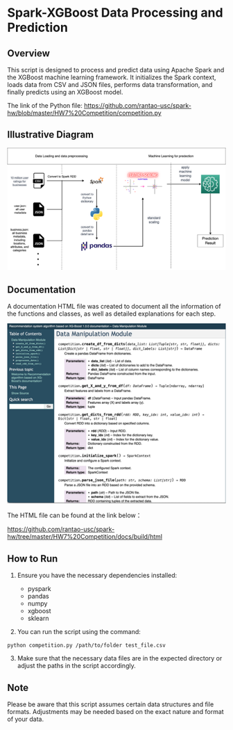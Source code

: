 # Spark-XGBoost Data Processing and Prediction

## Overview

This script is designed to process and predict data using Apache Spark and the XGBoost machine learning framework. It initializes the Spark context, loads data from CSV and JSON files, performs data transformation, and finally predicts using an XGBoost model.

The link of the Python file: https://github.com/rantao-usc/spark-hw/blob/master/HW7%20Competition/competition.py

## Illustrative Diagram
![Alternative Text](https://github.com/rantao-usc/spark-hw/blob/master/HW7%20Competition/demochart.drawio.png)

## Documentation
A documentation HTML file was created to document all the information of the functions and classes, as well as detailed explanations for each step.

![Alternative Text](https://github.com/rantao-usc/spark-hw/blob/45bd0f2797d26e02978ad3aba24f87e95f867992/HW7%20Competition/documentation.jpg)

The HTML file can be found at the link below：

https://github.com/rantao-usc/spark-hw/tree/master/HW7%20Competition/docs/build/html



## How to Run

1. Ensure you have the necessary dependencies installed:

   - pyspark
   - pandas
   - numpy
   - xgboost
   - sklearn

2. You can run the script using the command:

```
python competition.py /path/to/folder test_file.csv
```

3. Make sure that the necessary data files are in the expected directory or adjust the paths in the script accordingly.

## Note

Please be aware that this script assumes certain data structures and file formats. Adjustments may be needed based on the exact nature and format of your data.
